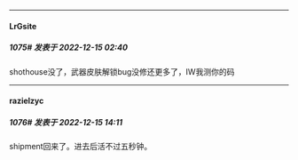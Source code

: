 

*****

####  LrGsite  
##### 1075#       发表于 2022-12-15 02:40

shothouse没了，武器皮肤解锁bug没修还更多了，IW我测你的码



*****

####  razielzyc  
##### 1076#       发表于 2022-12-15 14:11

shipment回来了。进去后活不过五秒钟。

